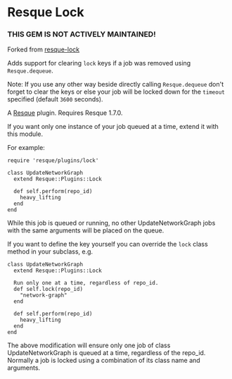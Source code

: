Resque Lock
===========

### THIS GEM IS NOT ACTIVELY MAINTAINED!

Forked from [resque-lock](https://github.com/defunkt/resque-lock)

Adds support for clearing `lock` keys if a job was removed using `Resque.dequeue`.

Note: If you use any other way beside directly calling `Resque.dequeue` don't forget to clear the keys or else your job will be locked down for the `timeout` specified (default `3600` seconds).

A [Resque][rq] plugin. Requires Resque 1.7.0.

If you want only one instance of your job queued at a time, extend it
with this module.


For example:

    require 'resque/plugins/lock'

    class UpdateNetworkGraph
      extend Resque::Plugins::Lock

      def self.perform(repo_id)
        heavy_lifting
      end
    end

While this job is queued or running, no other UpdateNetworkGraph
jobs with the same arguments will be placed on the queue.

If you want to define the key yourself you can override the
`lock` class method in your subclass, e.g.

    class UpdateNetworkGraph
      extend Resque::Plugins::Lock

      Run only one at a time, regardless of repo_id.
      def self.lock(repo_id)
        "network-graph"
      end

      def self.perform(repo_id)
        heavy_lifting
      end
    end

The above modification will ensure only one job of class
UpdateNetworkGraph is queued at a time, regardless of the
repo_id. Normally a job is locked using a combination of its
class name and arguments.

[rq]: http://github.com/defunkt/resque
